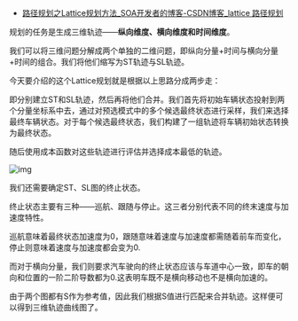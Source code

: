 - [路径规划之Lattice规划方法_SOA开发者的博客-CSDN博客_lattice 路径规划](https://blog.csdn.net/weixin_45576679/article/details/122844940?spm=1001.2014.3001.5502)

规划的任务是生成三维轨迹——**纵向维度、横向维度和时间维度**。

我们可以将三维问题分解成两个单独的二维问题，即纵向分量+时间与横向分量+时间的组合。我们将他们缩写为ST轨迹与SL轨迹。

今天要介绍的这个Lattice规划就是根据以上思路分成两步走：

即分别建立ST和SL轨迹，然后再将他们合并。我们首先将初始车辆状态投射到两个分量坐标系中去，通过对预选模式中的多个候选最终状态进行采样，我们来选择最终车辆状态。对于每个候选最终状态，我们构建了一组轨迹将车辆初始状态转换为最终状态。

随后使用成本函数对这些轨迹进行评估并选择成本最低的轨迹。

![img](https://img-blog.csdnimg.cn/img_convert/f95840405675b28a3f834fe29efcf104.png)

我们还需要确定ST、SL图的终止状态。

终止状态主要有三种——巡航、跟随与停止。这三者分别代表不同的终末速度与加速度特性。

巡航意味着最终状态加速度为0，跟随意味着速度与加速度都需随着前车而变化，停止则意味着速度与加速度都会变为0.

而对于横向分量，我们则要求汽车驶向的终止状态应该与车道中心一致，即车的朝向和位置的一阶二阶导数都为0.这表明车既不是横向移动也不是横向加速的。

由于两个图都有S作为参考值，因此我们根据S值进行匹配来合并轨迹。这样便可以得到三维轨迹曲线图了。